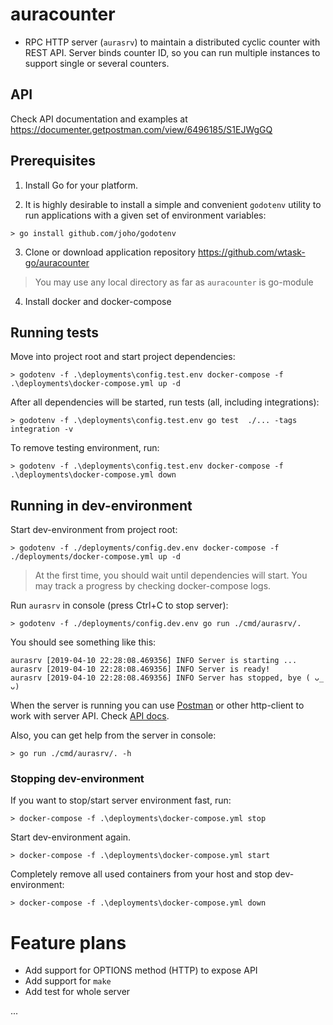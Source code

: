 # auracounter

* RPC HTTP server (`aurasrv`) to maintain a distributed cyclic counter with REST API.
Server binds counter ID, so you can run multiple instances to support single or several counters.

## API

Check API documentation and examples at https://documenter.getpostman.com/view/6496185/S1EJWgGQ

## Prerequisites

1. Install Go for your platform.

2. It is highly desirable to install a simple and convenient `godotenv` utility to run applications with a given set of environment variables:

```
> go install github.com/joho/godotenv
```

3. Clone or download application repository https://github.com/wtask-go/auracounter


> You may use any local directory as far as `auracounter` is go-module

4. Install docker and docker-compose

## Running tests

Move into project root and start project dependencies:

```
> godotenv -f .\deployments\config.test.env docker-compose -f .\deployments\docker-compose.yml up -d
```

After all dependencies will be started, run tests (all, including integrations):

```
> godotenv -f .\deployments\config.test.env go test  ./... -tags integration -v
```

To remove testing environment, run:

```
> godotenv -f .\deployments\config.test.env docker-compose -f .\deployments\docker-compose.yml down
```

## Running in dev-environment

Start dev-environment from project root:

```
> godotenv -f ./deployments/config.dev.env docker-compose -f ./deployments/docker-compose.yml up -d
```

> At the first time, you should wait until dependencies  will start. You may track a progress by checking docker-compose logs.

Run `aurasrv` in console (press Ctrl+C to stop server):

```
> godotenv -f ./deployments/config.dev.env go run ./cmd/aurasrv/.
```

You should see something like this:

```
aurasrv [2019-04-10 22:28:08.469356] INFO Server is starting ...
aurasrv [2019-04-10 22:28:08.469356] INFO Server is ready!
aurasrv [2019-04-10 22:28:08.469356] INFO Server has stopped, bye ( ᴗ_ ᴗ)
```

When the server is running you can use [Postman](https://www.getpostman.com/) or other http-client to work with server API. Check [API docs](https://github.com/wtask-go/auracounter).

Also, you can get help from the server in console:

```
> go run ./cmd/aurasrv/. -h
```

### Stopping dev-environment

If you want to stop/start server environment fast, run:

```
> docker-compose -f .\deployments\docker-compose.yml stop
```

Start dev-environment again.

```
> docker-compose -f .\deployments\docker-compose.yml start
```

Completely remove all used containers from your host and stop dev-environment:

```
> docker-compose -f .\deployments\docker-compose.yml down
```

# Feature plans

* Add support for OPTIONS method (HTTP) to expose API
* Add support for `make`
* Add test for whole server

...
